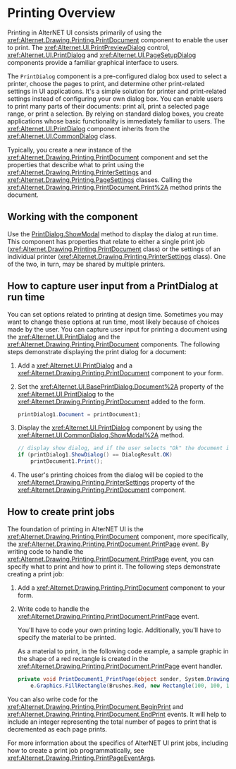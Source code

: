 # Printing Overview

Printing in AlterNET UI consists primarily of using the <xref:Alternet.Drawing.Printing.PrintDocument> component to
enable the user to print. The <xref:Alternet.UI.PrintPreviewDialog> control,
<xref:Alternet.UI.PrintDialog> and <xref:Alternet.UI.PageSetupDialog> components provide a familiar
graphical interface to users.

The `PrintDialog` component is a pre-configured dialog box used to select a printer, choose the pages to print, and
determine other print-related settings in UI applications. It's a simple solution for printer and
print-related settings instead of configuring your own dialog box. You can enable users to print many parts of their
documents: print all, print a selected page range, or print a selection. By relying on standard dialog boxes,
you create applications whose basic functionality is immediately familiar to users. The
<xref:Alternet.UI.PrintDialog> component inherits from the <xref:Alternet.UI.CommonDialog> class.

Typically, you create a new instance of the <xref:Alternet.Drawing.Printing.PrintDocument> component and set the
properties that describe what to print using the <xref:Alternet.Drawing.Printing.PrinterSettings> and
<xref:Alternet.Drawing.Printing.PageSettings> classes. Calling the <xref:Alternet.Drawing.Printing.PrintDocument.Print%2A>
method prints the document.

## Working with the component

Use the [PrintDialog.ShowModal](xref:Alternet.UI.CommonDialog.ShowModal%2A) method to display the dialog at
run time. This component has properties that relate to either a single print job
(<xref:Alternet.Drawing.Printing.PrintDocument> class) or the settings of an individual printer
(<xref:Alternet.Drawing.Printing.PrinterSettings> class). One of the two, in turn, may be shared by multiple printers.

## How to capture user input from a PrintDialog at run time

You can set options related to printing at design time. Sometimes you may want to change these options at run time, most
likely because of choices made by the user. You can capture user input for printing a document using the
<xref:Alternet.UI.PrintDialog> and the <xref:Alternet.Drawing.Printing.PrintDocument> components. The following
steps demonstrate displaying the print dialog for a document:

01. Add a <xref:Alternet.UI.PrintDialog> and a <xref:Alternet.Drawing.Printing.PrintDocument> component to your
    form.

01. Set the <xref:Alternet.UI.BasePrintDialog.Document%2A> property of the <xref:Alternet.UI.PrintDialog>
    to the <xref:Alternet.Drawing.Printing.PrintDocument> added to the form.

    ```csharp
    printDialog1.Document = printDocument1;
    ```

01. Display the <xref:Alternet.UI.PrintDialog> component by using the
    <xref:Alternet.UI.CommonDialog.ShowModal%2A> method.

    ```csharp
    // display show dialog, and if the user selects "Ok" the document is printed
    if (printDialog1.ShowDialog() == DialogResult.OK)
        printDocument1.Print();
    ```

01. The user's printing choices from the dialog will be copied to the <xref:Alternet.Drawing.Printing.PrinterSettings>
    property of the <xref:Alternet.Drawing.Printing.PrintDocument> component.

## How to create print jobs

The foundation of printing in AlterNET UI is the <xref:Alternet.Drawing.Printing.PrintDocument> component, more
specifically, the <xref:Alternet.Drawing.Printing.PrintDocument.PrintPage> event. By writing code to handle the
<xref:Alternet.Drawing.Printing.PrintDocument.PrintPage> event, you can specify what to print and how to print it. The
following steps demonstrate creating a print job:

01. Add a <xref:Alternet.Drawing.Printing.PrintDocument> component to your form.

01. Write code to handle the <xref:Alternet.Drawing.Printing.PrintDocument.PrintPage> event.

    You'll have to code your own printing logic. Additionally, you'll have to specify the material to be printed.

    As a material to print, in the following code example, a sample graphic in the shape of a red rectangle is created
    in the <xref:Alternet.Drawing.Printing.PrintDocument.PrintPage> event handler.

    ```csharp
    private void PrintDocument1_PrintPage(object sender, System.Drawing.Printing.PrintPageEventArgs e) =>
        e.Graphics.FillRectangle(Brushes.Red, new Rectangle(100, 100, 100, 100));
    ```

You can also write code for the <xref:Alternet.Drawing.Printing.PrintDocument.BeginPrint> and
<xref:Alternet.Drawing.Printing.PrintDocument.EndPrint> events. It will help to include an integer representing the total
number of pages to print that is decremented as each page prints.

For more information about the specifics of AlterNET UI print jobs, including how to create a print job
programmatically, see <xref:Alternet.Drawing.Printing.PrintPageEventArgs>.